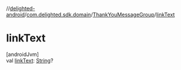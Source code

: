//[delighted-android](../../../index.md)/[com.delighted.sdk.domain](../index.md)/[ThankYouMessageGroup](index.md)/[linkText](link-text.md)

# linkText

[androidJvm]\
val [linkText](link-text.md): [String](https://kotlinlang.org/api/latest/jvm/stdlib/kotlin/-string/index.html)?
